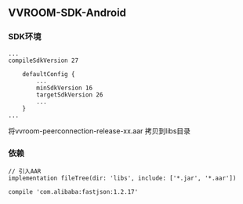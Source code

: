 ## VVROOM-SDK-Android

### SDK环境
```
...
compileSdkVersion 27

    defaultConfig {
        ...
        minSdkVersion 16
        targetSdkVersion 26
        ...
    }
...
```
将vvroom-peerconnection-release-xx.aar 拷贝到libs目录

### 依赖
```
// 引入AAR
implementation fileTree(dir: 'libs', include: ['*.jar', '*.aar'])

compile 'com.alibaba:fastjson:1.2.17'
```